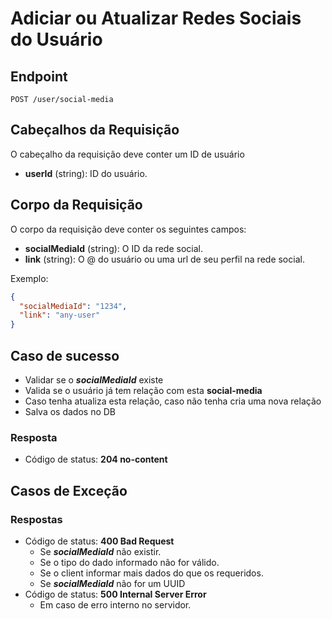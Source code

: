 # Adiciar ou Atualizar Redes Sociais do Usuário

## Endpoint

`POST /user/social-media`

## Cabeçalhos da Requisição

O cabeçalho da requisição deve conter um ID de usuário

- **userId** (string): ID do usuário.

## Corpo da Requisição

O corpo da requisição deve conter os seguintes campos:

- **socialMediaId** (string): O ID da rede social.
- **link** (string): O @ do usuário ou uma url de seu perfil na rede social.

Exemplo:

```json
{
  "socialMediaId": "1234",
  "link": "any-user"
}
```

## Caso de sucesso

- Validar se o **_socialMediaId_** existe
- Valida se o usuário já tem relação com esta **social-media**
- Caso tenha atualiza esta relação, caso não tenha cria uma nova relação
- Salva os dados no DB

### Resposta

- Código de status: **204 no-content**

## Casos de Exceção

### Respostas

- Código de status: **400 Bad Request**
  - Se **_socialMediaId_** não existir.
  - Se o tipo do dado informado não for válido.
  - Se o client informar mais dados do que os requeridos.
  - Se **_socialMediaId_** não for um UUID
- Código de status: **500 Internal Server Error**
  - Em caso de erro interno no servidor.
